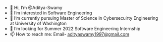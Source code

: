 - 👋 Hi, I’m @Aditya-Swamy
- 👀 I’m interested in Software Engineering
- 🌱 I’m currently pursuing Master of Science in Cybersecuirty Engineering at University of Washington
- 💞️ I’m looking for Summer 2022 Software Engineering Internship
- 📫 How to reach me: Email- adityaswamy1997@gmail.com

<!---
Aditya-Swamy/Aditya-Swamy is a ✨ special ✨ repository because its `README.md` (this file) appears on your GitHub profile.
You can click the Preview link to take a look at your changes.
--->
